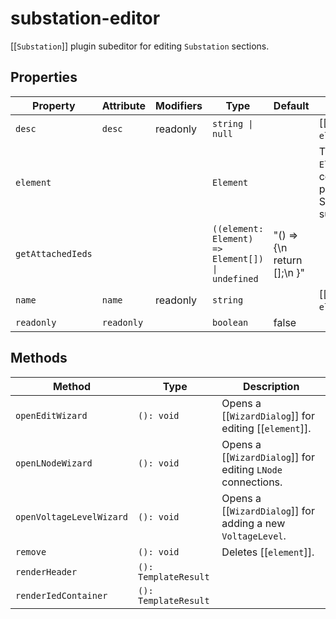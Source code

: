 # substation-editor

[[`Substation`]] plugin subeditor for editing `Substation` sections.

## Properties

| Property          | Attribute  | Modifiers | Type                                             | Default                        | Description                                      |
|-------------------|------------|-----------|--------------------------------------------------|--------------------------------|--------------------------------------------------|
| `desc`            | `desc`     | readonly  | `string \| null`                                 |                                | [[element \| `element.desc`]]                    |
| `element`         |            |           | `Element`                                        |                                | The edited `Element`, a common property of all Substation subeditors. |
| `getAttachedIeds` |            |           | `((element: Element) => Element[]) \| undefined` | "() => {\n    return [];\n  }" |                                                  |
| `name`            | `name`     | readonly  | `string`                                         |                                | [[element \| `element.name`]]                    |
| `readonly`        | `readonly` |           | `boolean`                                        | false                          |                                                  |

## Methods

| Method                   | Type                 | Description                                      |
|--------------------------|----------------------|--------------------------------------------------|
| `openEditWizard`         | `(): void`           | Opens a [[`WizardDialog`]] for editing [[`element`]]. |
| `openLNodeWizard`        | `(): void`           | Opens a [[`WizardDialog`]] for editing `LNode` connections. |
| `openVoltageLevelWizard` | `(): void`           | Opens a [[`WizardDialog`]] for adding a new `VoltageLevel`. |
| `remove`                 | `(): void`           | Deletes [[`element`]].                           |
| `renderHeader`           | `(): TemplateResult` |                                                  |
| `renderIedContainer`     | `(): TemplateResult` |                                                  |
